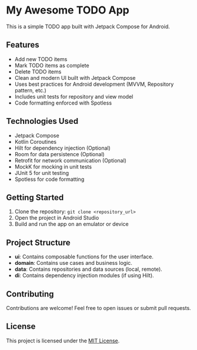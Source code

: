 # My Awesome TODO App

This is a simple TODO app built with Jetpack Compose for Android.

## Features

*   Add new TODO items
*   Mark TODO items as complete
*   Delete TODO items
*   Clean and modern UI built with Jetpack Compose
*   Uses best practices for Android development (MVVM, Repository pattern, etc.)
*   Includes unit tests for repository and view model
*   Code formatting enforced with Spotless

## Technologies Used

*   Jetpack Compose
*   Kotlin Coroutines
*   Hilt for dependency injection (Optional)
*   Room for data persistence (Optional)
*   Retrofit for network communication (Optional)
*   MockK for mocking in unit tests
*   JUnit 5 for unit testing
*   Spotless for code formatting

## Getting Started

1.  Clone the repository: `git clone <repository_url>`
2.  Open the project in Android Studio
3.  Build and run the app on an emulator or device

## Project Structure

*   **ui**: Contains composable functions for the user interface.
*   **domain**: Contains use cases and business logic.
*   **data**: Contains repositories and data sources (local, remote).
*   **di**: Contains dependency injection modules (if using Hilt).

## Contributing

Contributions are welcome! Feel free to open issues or submit pull requests.

## License

This project is licensed under the [MIT License](LICENSE).